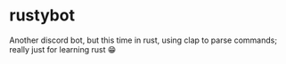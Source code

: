 # rustybot

Another discord bot, but this time in rust, using clap to parse commands; really just for learning rust 😁
